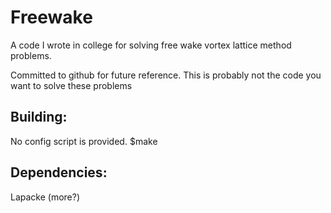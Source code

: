 # Freewake

A code I wrote in college for solving free wake vortex lattice method problems.

Committed to github for future reference. This is probably not the code you want to solve these problems

## Building:

No config script is provided. 
$make

## Dependencies: 
Lapacke (more?)

